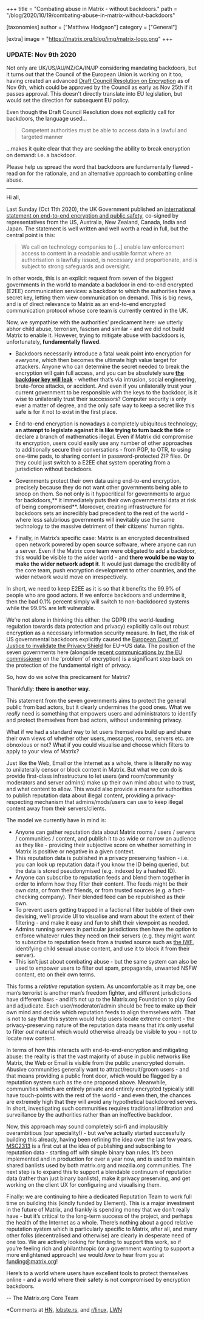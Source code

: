+++
title = "Combating abuse in Matrix - without backdoors."
path = "/blog/2020/10/19/combating-abuse-in-matrix-without-backdoors"

[taxonomies]
author = ["Matthew Hodgson"]
category = ["General"]

[extra]
image = "https://matrix.org/blog/img/matrix-logo.png"
+++

### UPDATE: Nov 9th 2020

Not only are UK/US/AU/NZ/CA/IN/JP considering mandating
backdoors, but it turns out that the Council of the European Union is working on it too, having created an advanced
[Draft Council Resolution on Encryption](https://files.orf.at/vietnam2/files/fm4/202045/783284_fh_st12143-re01en20_783284.pdf)
as of Nov 6th, which could be approved by the Council as early as Nov 25th if it passes approval.  This doesn't directly
translate into EU legislation, but would set the direction for subsequent EU policy.

Even though the Draft Council Resolution does not explicitly call for backdoors, the language used...

> Competent authorities must be able to access data in a lawful and targeted manner

...makes it quite clear that they are seeking the ability to break encryption on demand: i.e. a backdoor.

Please help us spread the word that backdoors are fundamentally flawed - read on for the rationale, and an alternative
approach to combatting online abuse.

---

Hi all,

Last Sunday (Oct 11th 2020), the UK Government published an [international statement on end-to-end encryption and public safety](https://www.gov.uk/government/publications/international-statement-end-to-end-encryption-and-public-safety), co-signed by representatives from the US, Australia, New Zealand, Canada, India and Japan.  The statement is well written and well worth a read in full, but the central point is this:

> We call on technology companies to [...] enable law enforcement access to content in a readable and usable format where an authorisation is lawfully issued, is necessary and proportionate, and is subject to strong safeguards and oversight.

In other words, this is an explicit request from seven of the biggest governments in the world to mandate a backdoor in end-to-end encrypted (E2EE) communication services: a backdoor to which the authorities have a secret key, letting them view communication on demand.  This is big news, and is of direct relevance to Matrix as an end-to-end encrypted communication protocol whose core team is currently centred in the UK.

Now, we sympathise with the authorities’ predicament here: we utterly abhor child abuse, terrorism, fascism and similar - and we did not build Matrix to enable it.  However, trying to mitigate abuse with backdoors is, unfortunately, **fundamentally flawed**.

*   Backdoors necessarily introduce a fatal weak point into encryption for _everyone_, which then becomes the ultimate high value target for attackers.  Anyone who can determine the secret needed to break the encryption will gain full access, and you can be absolutely sure **[the backdoor key will leak](https://techcrunch.com/2016/07/27/security-experts-have-cloned-all-seven-tsa-master-keys/)** - whether that’s via intrusion, social engineering, brute-force attacks, or accident.  And even if you unilaterally trust your current government to be responsible with the keys to the backdoor, is it wise to unilaterally trust their successors?  Computer security is only ever a matter of degree, and the only safe way to keep a secret like this safe is for it not to exist in the first place.

*   End-to-end encryption is nowadays a completely ubiquitous technology; **an attempt to legislate against it is like trying to turn back the tide** or declare a branch of mathematics illegal.  Even if Matrix did compromise its encryption, users could easily use any number of other approaches to additionally secure their conversations - from PGP, to OTR, to using one-time pads, to sharing content in password-protected ZIP files.  Or they could just switch to a E2EE chat system operating from a jurisdiction without backdoors.

*   Governments protect their own data using end-to-end encryption, precisely because they do not want other governments being able to snoop on them.  So not only is it hypocritical for governments to argue for backdoors,** it immediately puts their own governmental data at risk of being compromised**.  Moreover, creating infrastructure for backdoors sets an incredibly bad precedent to the rest of the world - where less salubrious governments will inevitably use the same technology to the massive detriment of their citizens’ human rights.

*   Finally, in Matrix’s specific case: Matrix is an encrypted decentralised open network powered by open source software, where anyone can run a server.  Even if the Matrix core team were obligated to add a backdoor, this would be visible to the wider world - and **there would be no way to make the wider network adopt it**.  It would just damage the credibility of the core team, push encryption development to other countries,  and the wider network would move on irrespectively.

In short, we need to keep E2EE as it is so that it benefits the 99.9% of people who are good actors. If we enforce backdoors and undermine it, then the bad 0.1% percent simply will switch to non-backdoored systems while the 99.9% are left vulnerable.

We’re not alone in thinking this either: the GDPR (the world-leading regulation towards data protection and privacy) explicitly calls out robust encryption as a necessary information security measure. In fact, the risk of US governmental backdoors explicitly caused the [European Court of Justice to invalidate the Privacy Shield](http://curia.europa.eu/juris/document/document.jsf?docid=228677&doclang=EN) for EU->US data.  The position of the seven governments here (alongside [recent communications by the EU commissioner](https://ec.europa.eu/home-affairs/sites/homeaffairs/files/what-we-do/policies/european-agenda-security/20200724_com-2020-607-commission-communication_en.pdf) on the ‘problem’ of encryption) is a significant step back on the protection of the fundamental right of privacy.

So, how do we solve this predicament for Matrix?

Thankfully: **there is another way.**

This statement from the seven governments aims to protect the general public from bad actors, but it clearly undermines the good ones.  What we _really_ need is something that empowers users and administrators to identify and protect themselves from bad actors, without undermining privacy.

What if we had a standard way to let users themselves build up and share their own views of whether other users, messages, rooms, servers etc. are obnoxious or not?  What if you could visualise and choose which filters to apply to your view of Matrix?

Just like the Web, Email or the Internet as a whole, there is literally no way to unilaterally censor or block content in Matrix.  But what we _can_ do is provide first-class infrastructure to let users (and room/community moderators and server admins) make up their own mind about who to trust, and what content to allow.  This would also provide a means for authorities to publish reputation data about illegal content, providing a privacy-respecting mechanism that admins/mods/users can use to keep illegal content away from their servers/clients.

The model we currently have in mind is:

*   Anyone can gather reputation data about Matrix rooms / users / servers / communities / content, and publish it to as wide or narrow an audience as they like - providing their subjective score on whether something in Matrix is positive or negative in a given context.
*   This reputation data is published in a privacy preserving fashion - i.e. you can look up reputation data if you know the ID being queried, but the data is stored pseudonymised (e.g. indexed by a hashed ID).
*   Anyone can subscribe to reputation feeds and blend them together in order to inform how they filter their content.  The feeds might be their own data, or from their friends, or from trusted sources (e.g. a fact-checking company).  Their blended feed can be republished as their own.
*   To prevent users getting trapped in a factional filter bubble of their own devising, we’ll provide UI to visualise and warn about the extent of their filtering - and make it easy and fun to shift their viewpoint as needed.
*   Admins running servers in particular jurisdictions then have the option to enforce whatever rules they need on their servers (e.g. they might want to subscribe to reputation feeds from a trusted source such as [the IWF](https://www.iwf.org.uk/), identifying child sexual abuse content, and use it to block it from their server).
*   This isn’t just about combating abuse - but the same system can also be used to empower users to filter out spam, propaganda, unwanted NSFW content, etc on their own terms.

This forms a _relative_ reputation system.  As uncomfortable as it may be, one man’s terrorist is another man’s freedom fighter, and different jurisdictions have different laws - and it’s not up to the Matrix.org Foundation to play God and adjudicate.  Each user/moderator/admin should be free to make up their own mind and decide which reputation feeds to align themselves with.  That is not to say that this system would help users locate extreme content - the privacy-preserving nature of the reputation data means that it’s only useful to filter _out_ material which would otherwise already be visible to you - not to locate new content.

In terms of how this interacts with end-to-end-encryption and mitigating abuse: the reality is that the vast majority of abuse in public networks like Matrix, the Web or Email is visible from the public unencrypted domain. Abusive communities generally want to attract/recruit/groom users - and that means providing a public front door, which would be flagged by a reputation system such as the one proposed above.  Meanwhile, communities which are entirely private and entirely encrypted typically still have touch-points with the rest of the world - and even then, the chances are extremely high that they will avoid any hypothetical backdoored servers.  In short, investigating such communities requires traditional infiltration and surveillance by the authorities rather than an ineffective backdoor.

Now, this approach may sound completely sci-fi and implausibly overambitious (our speciality!) - but we’ve actually started successfully building this already, having been refining the idea over the last few years.  [MSC2313](https://github.com/matrix-org/matrix-doc/blob/msc2313/proposals/2313-moderation-policy-rooms.md) is a first cut at the idea of publishing and subscribing to reputation data - starting off with simple binary ban rules.  It’s been implemented and in production for over a year now, and is used to maintain shared banlists used by both matrix.org and mozilla.org communities.  The next step is to expand this to support a blendable continuum of reputation data (rather than just binary banlists), make it privacy preserving, and get working on the client UX for configuring and visualising them.

Finally: we are continuing to hire a dedicated Reputation Team to work full time on building this (kindly funded by Element).  This is a major investment in the future of Matrix, and frankly is spending money that we don’t really have - but it’s critical to the long-term success of the project, and perhaps the health of the Internet as a whole.  There’s nothing about a good relative reputation system which is particularly specific to Matrix, after all, and many other folks (decentralised and otherwise) are clearly in desperate need of one too. We are actively looking for funding to support this work, so if you’re feeling rich and philanthropic (or a government wanting to support a more enlightened approach) we would _love_ to hear from you at [funding@matrix.org](mailto:funding@matrix.org)!

Here’s to a world where users have excellent tools to protect themselves online - and a world where their safety is not compromised by encryption backdoors.

\-- The Matrix.org Core Team

*Comments at [HN](https://news.ycombinator.com/item?id=24826951), [lobste.rs](https://lobste.rs/s/ntyvtw/combating_abuse_matrix_without), and [r/linux](https://www.reddit.com/r/linux/comments/je8s7x/combating_abuse_in_matrix_without_backdoors/), [LWN](https://lwn.net/Articles/834710/)
